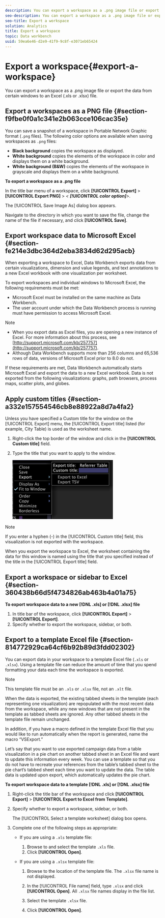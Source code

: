 ```yaml
---
description: You can export a workspace as a .png image file or export the data from certain windows to an Excel (.xls or .xlsx) file.
seo-description: You can export a workspace as a .png image file or export the data from certain windows to an Excel (.xls or .xlsx) file.
seo-title: Export a workspace
solution: Analytics
title: Export a workspace
topic: Data workbench
uuid: 59ea6e46-d2e9-41f9-9c8f-e3071eb65424
---
```


# Export a workspace{#export-a-workspace}

You can export a workspace as a .png image file or export the data from certain windows to an Excel (.xls or .xlsx) file.

## Export a workspaces as a PNG file {#section-f9fbe0f0a1c341e2b063cce106cac35e}

You can save a snapshot of a workspace in Portable Network Graphic format (`.png` files). The following color options are available when saving workspaces as `.png` files:

* **Black background** copies the workspace as displayed.
* **White background** copies the elements of the workspace in color and displays them on a white background.
* **White background (B&W)** copies the elements of the workspace in grayscale and displays them on a white background.

**To export a workspace as a .png file**

In the title bar menu of a workspace, click **[!UICONTROL Export]** > **[!UICONTROL Export PNG]** > *< **[!UICONTROL color option]**>*.

The [!UICONTROL Save Image As] dialog box appears.

Navigate to the directory in which you want to save the file, change the name of the file if necessary, and click **[!UICONTROL Save]**.

## Export workspace data to Microsoft Excel {#section-fe214e3dbc364d2eba3834d62d295acb}

When exporting a workspace to Excel, Data Workbench exports data from certain visualizations, dimension and value legends, and text annotations to a new Excel workbook with one visualization per worksheet.

To export workspaces and individual windows to Microsoft Excel, the following requirements must be met:

* Microsoft Excel must be installed on the same machine as Data Workbench. 
* The user account under which the Data Workbench process is running must have permission to access Microsoft Excel.

>[!NOTE]
>
>* When you export data as Excel files, you are opening a new instance of Excel. For more information about this process, see [http://support.microsoft.com/kb/257757](http://support.microsoft.com/kb/257757). 
>* Although Data Workbench supports more than 256 columns and 65,536 rows of data, versions of Microsoft Excel prior to 8.0 do not. 
>

If these requirements are met, Data Workbench automatically starts Microsoft Excel and export the data to a new Excel workbook. Data is not exported from the following visualizations: graphs, path browsers, process maps, scatter plots, and globes.

## Apply custom titles {#section-a332e157554546cb8e88922a8d7a4fa2}

Unless you have specified a Custom title for the window on the [!UICONTROL Export] menu, the [!UICONTROL Export title] listed (for example, City Table) is used as the worksheet name.

1. Right-click the top border of the window and click in the **[!UICONTROL Custom title]** field. 
1. Type the title that you want to apply to the window.

   ![](assets/mnu_window_TitleBar_Export.png)

>[!NOTE]
>
>If you enter a hyphen (-) in the [!UICONTROL Custom title] field, this visualization is not exported with the workspace.

When you export the workspace to Excel, the worksheet containing the data for this window is named using the title that you specified instead of the title in the [!UICONTROL Export title] field.

## Export a workspace or sidebar to Excel {#section-360438b66d5f4734826ab463b4a01a75}

**To export workspace data to a new [!DNL .xls] or [!DNL .xlsx] file**

1. In title bar of the workspace, click **[!UICONTROL Export]** > **[!UICONTROL Export]**. 
1. Specify whether to export the workspace, sidebar, or both.

## Export to a template Excel file {#section-814772929ca64cf6b92b89d3fdd02302}

You can export data in your workspace to a template Excel file (`.xls` or `.xlsx`). Using a template file can reduce the amount of time that you spend formatting your data each time the workspace is exported.

>[!NOTE]
>
>This template file must be an `.xls` or `.xlsx` file, not an `.xlt` file.

When the data is exported, the existing tabbed sheets in the template (each representing one visualization) are repopulated with the most recent data from the workspace, while any new windows that are not present in the template as tabbed sheets are ignored. Any other tabbed sheets in the template file remain unchanged.

In addition, if you have a macro defined in the template Excel file that you would like to run automatically when the report is generated, name the macro “VSExport.”

Let’s say that you want to use exported campaign data from a table visualization in a pie chart on another tabbed sheet in an Excel file and want to update this information every week. You can use a template so that you do not have to recreate your references from the table’s tabbed sheet to the pie chart’s tabbed sheet each time you want to update the data. The table data is updated upon export, which automatically updates the pie chart.

**To export workspace data to a template [!DNL .xls] or [!DNL .xlsx] file**

1. Right-click the title bar of the workspace and click **[!UICONTROL Export]** > **[!UICONTROL Export to Excel from Template]**. 
1. Specify whether to export a workspace, sidebar, or both.

   The [!UICONTROL Select a template worksheet] dialog box opens. 

1. Complete one of the following steps as appropriate:

    * If you are using a `.xls` template file:

        1. Browse to and select the template `.xls` file. 
        1. Click **[!UICONTROL Open]**.

    * If you are using a `.xlsx` template file:

        1. Browse to the location of the template file. The `.xlsx` file name is not displayed. 
        1. In the [!UICONTROL File name] field, type `.xlsx` and click **[!UICONTROL Open]**. All `.xlsx` file names display in the file list. 
        
        1. Select the template `.xlsx` file. 
        1. Click **[!UICONTROL Open]**.

